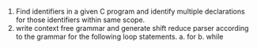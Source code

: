 1. Find identifiers in a given C program and identify multiple declarations for those identifiers within same scope.
2. write context free grammar and generate shift reduce parser according to the grammar for the following loop statements.
   a. for
   b. while
